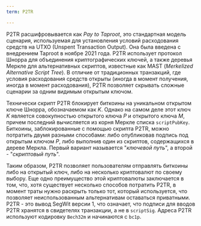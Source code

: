 ```yaml
---
term: P2TR

---
```

P2TR расшифровывается как *Pay to Taproot*, это стандартная модель сценария, используемая для установления условий расходования средств на UTXO (Unspent Transaction Output). Она была введена с внедрением Taproot в ноябре 2021 года. P2TR использует протокол Шнорра для объединения криптографических ключей, а также деревья Меркле для альтернативных скриптов, известные как MAST (*Merkelized Alternative Script Tree*). В отличие от традиционных транзакций, где условия расходования средств открыты (иногда в момент получения, иногда в момент расходования), P2TR позволяет скрывать сложные сценарии за одним видимым открытым ключом.

Технически скрипт P2TR блокирует биткоины на уникальном открытом ключе Шнорра, обозначаемом как $K$. Однако на самом деле этот ключ $K$ является совокупностью открытого ключа $P$ и открытого ключа $M$, причем последний вычисляется из корня Меркле списка `scriptPubKey`. Биткоины, заблокированные с помощью скрипта P2TR, можно потратить двумя разными способами: либо опубликовав подпись под открытым ключом $P$, либо выполнив один из скриптов, содержащихся в дереве Меркла. Первый вариант называется "*ключевой путь*", а второй - "*скриптовый путь*".

Таким образом, P2TR позволяет пользователям отправлять биткоины либо на открытый ключ, либо на несколько криптовалют по своему выбору. Еще одно преимущество этой криптовалюты заключается в том, что, хотя существует несколько способов потратить P2TR, в момент траты нужно раскрыть только тот, который используется, что позволяет неиспользованным альтернативам оставаться приватными. P2TR - это вывод SegWit версии 1, что означает, что подписи для вводов P2TR хранятся в свидетелях транзакции, а не в `scriptSig`. Адреса P2TR используют кодировку `Bech32m` и начинаются с `bc1p`.